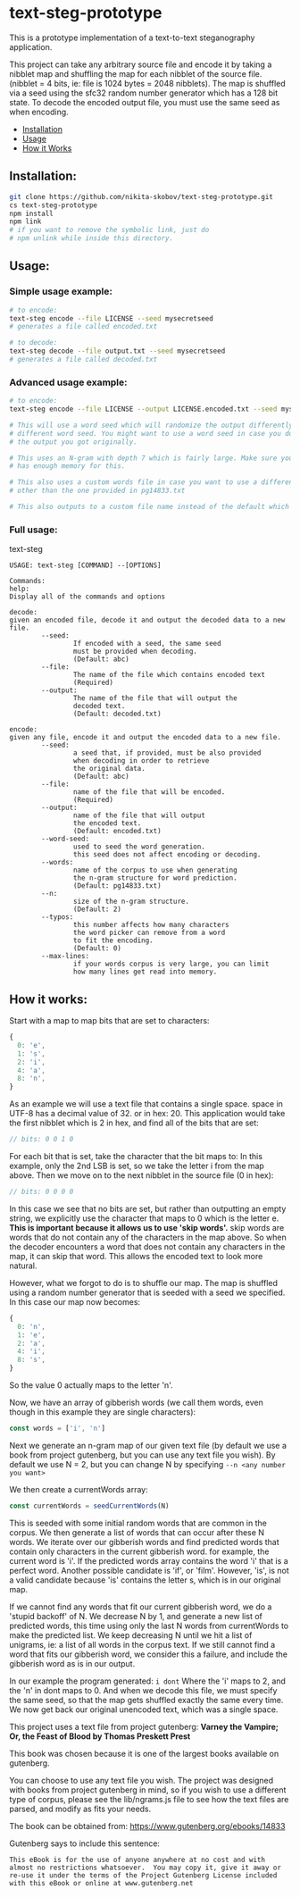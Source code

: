 # text-steg-prototype

This is a prototype implementation of a text-to-text steganography application.

This project can take any arbitrary source file and encode it by taking a nibblet map and shuffling the map for each nibblet of the source file. (nibblet = 4 bits, ie: file is 1024 bytes = 2048 nibblets).
The map is shuffled via a seed using the sfc32 random number generator which has a 128 bit state. 
To decode the encoded output file, you must use the same seed as when encoding.

* [Installation](#installation)
* [Usage](#usage)
* [How it Works](#how-it-works)

## Installation:
```sh
git clone https://github.com/nikita-skobov/text-steg-prototype.git
cs text-steg-prototype
npm install
npm link
# if you want to remove the symbolic link, just do
# npm unlink while inside this directory.
```


## Usage:

### Simple usage example:
```sh
# to encode:
text-steg encode --file LICENSE --seed mysecretseed
# generates a file called encoded.txt

# to decode:
text-steg decode --file output.txt --seed mysecretseed
# generates a file called decoded.txt
```

### Advanced usage example:
```sh
# to encode:
text-steg encode --file LICENSE --output LICENSE.encoded.txt --seed mysecretseed --word-seed someotherseed --n 7 --words mycustomfile.txt

# This will use a word seed which will randomize the output differently for every
# different word seed. You might want to use a word seed in case you don't like
# the output you got originally.

# This uses an N-gram with depth 7 which is fairly large. Make sure your computer
# has enough memory for this.

# This also uses a custom words file in case you want to use a different corpus
# other than the one provided in pg14833.txt

# This also outputs to a custom file name instead of the default which is encoded.txt
```

### Full usage:
text-steg
```
USAGE: text-steg [COMMAND] --[OPTIONS]

Commands:
help:
Display all of the commands and options

decode:
given an encoded file, decode it and output the decoded data to a new file.
        --seed:
                If encoded with a seed, the same seed
                must be provided when decoding.
                (Default: abc)
        --file:
                The name of the file which contains encoded text
                (Required)
        --output:
                The name of the file that will output the
                decoded text.
                (Default: decoded.txt)

encode:
given any file, encode it and output the encoded data to a new file.
        --seed:
                a seed that, if provided, must be also provided
                when decoding in order to retrieve
                the original data.
                (Default: abc)
        --file:
                name of the file that will be encoded.
                (Required)
        --output:
                name of the file that will output
                the encoded text.
                (Default: encoded.txt)
        --word-seed:
                used to seed the word generation.
                this seed does not affect encoding or decoding.
        --words:
                name of the corpus to use when generating
                the n-gram structure for word prediction.
                (Default: pg14833.txt)
        --n:
                size of the n-gram structure.
                (Default: 2)
        --typos:
                this number affects how many characters
                the word picker can remove from a word
                to fit the encoding.
                (Default: 0)
        --max-lines:
                if your words corpus is very large, you can limit
                how many lines get read into memory.
```


## How it works:

Start with a map to map bits that are set to characters:
```js
{
  0: 'e',
  1: 's',
  2: 'i',
  4: 'a',
  8: 'n',
}
```

As an example we will use a text file that contains a single space. space in UTF-8 has a decimal value of 32. or in hex: 20. This application would take the first nibblet which is 2 in hex, and find all of the bits that are set:
```js
// bits: 0 0 1 0
```

For each bit that is set, take the character that the bit maps to:
In this example, only the 2nd LSB is set, so we take the letter i from the map above. Then we move on to the next nibblet in the source file (0 in hex):
```js
// bits: 0 0 0 0
```
In this case we see that no bits are set, but rather than outputting an empty string, we explicitly use the character that maps to 0 which is the letter e.
**This is important because it allows us to use 'skip words'.** skip words are words that do not contain any of the characters in the map above. So when the decoder encounters a word that does not contain any characters in the map, it can skip that word. This allows the encoded text to look more natural.

However, what we forgot to do is to shuffle our map. The map is shuffled using a random number generator that is seeded with a seed we specified.
In this case our map now becomes:
```js
{
  0: 'n',
  1: 'e',
  2: 'a',
  4: 'i',
  8: 's',
}
```
So the value 0 actually maps to the letter 'n'.

Now, we have an array of gibberish words (we call them words, even though in this example they are single characters):
```js
const words = ['i', 'n']
```

Next we generate an n-gram map of our given text file (by default we use a book from project gutenberg, but you can use any text file you wish). By default we use N = 2, but you can change N by specifying `--n <any number you want>`

We then create a currentWords array:
```js
const currentWords = seedCurrentWords(N)
```

This is seeded with some initial random words that are common in the corpus.
We then generate a list of words that can occur after these N words. We iterate over our gibberish words and find predicted words that contain only characters in the current gibberish word. for example, the current word is 'i'. If the predicted words array contains the word 'i' that is a perfect word. Another possible candidate is 'if', or 'film'. However, 'is', is not a valid candidate because 'is' contains the letter s, which is in our original map.

If we cannot find any words that fit our current gibberish word, we do a 'stupid backoff' of N. We decrease N by 1, and generate a new list of predicted words, this time using only the last N words from currentWords to make the predicted list. We keep decreasing N until we hit a list of unigrams, ie: a list of all words in the corpus text. If we still cannot find a word that fits our gibberish word, we consider this a failure, and include the gibberish word as is in our output.

In our example the program generated:
`i dont`
Where the 'i' maps to 2,
and the 'n' in dont maps to 0.
And when we decode this file, we must specify the same seed, so that the map gets shuffled exactly the same every time. We now get back our original unencoded text, which was a single space.



This project uses a text file from project gutenberg:
**Varney the Vampire; Or, the Feast of Blood by Thomas Preskett Prest**

This book was chosen because it is one of the largest books available
on gutenberg.

You can choose to use any text file you wish. The project was designed with books from project gutenberg in mind, so if you wish to use a different type of corpus, please see the lib/ngrams.js file to see how the text files are parsed, and modify as fits your needs.

The book can be obtained from:
https://www.gutenberg.org/ebooks/14833


Gutenberg says to include this sentence:
```
This eBook is for the use of anyone anywhere at no cost and with
almost no restrictions whatsoever.  You may copy it, give it away or
re-use it under the terms of the Project Gutenberg License included
with this eBook or online at www.gutenberg.net
```